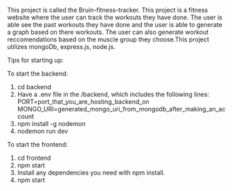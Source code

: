 This project is called the Bruin-fitness-tracker. This project is a fitness website where the user can track the workouts they have done. The user is able see the past workouts they have done and the user is able to generate a graph based on there workouts. The user can also generate workout reccomendations based on the muscle group they choose.This project utilizes mongoDb, express.js, node.js. 

Tips for starting up:

To start the backend:

1. cd backend
2. Have a .env file in the /backend, which includes the following lines:
PORT=port_that_you_are_hosting_backend_on
MONGO_URI=generated_mongo_uri_from_mongodb_after_making_an_account
3. npm install -g nodemon
4. nodemon run dev

To start the frontend:

1. cd frontend
2. npm start
3. Install any dependencies you need with npm install.
4. npm start
